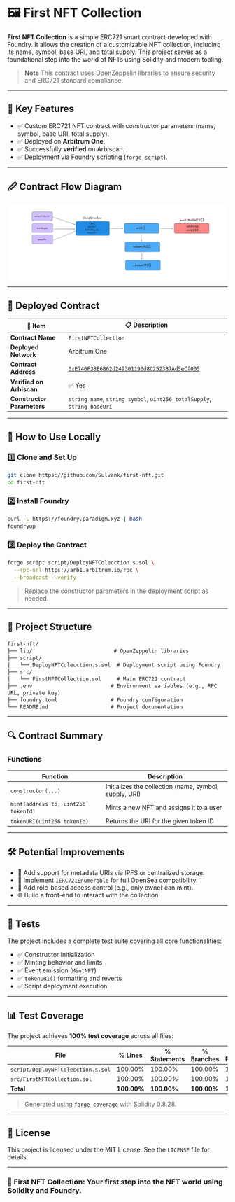 # 🖼️ First NFT Collection

**First NFT Collection** is a simple ERC721 smart contract developed with Foundry. It allows the creation of a customizable NFT collection, including its name, symbol, base URI, and total supply. This project serves as a foundational step into the world of NFTs using Solidity and modern tooling.

> **Note**
> This contract uses OpenZeppelin libraries to ensure security and ERC721 standard compliance.

---

## 🔹 Key Features

* ✅ Custom ERC721 NFT contract with constructor parameters (name, symbol, base URI, total supply).
* ✅ Deployed on **Arbitrum One**.
* ✅ Successfully **verified** on Arbiscan.
* ✅ Deployment via Foundry scripting (`forge script`).

---

## 🖉 Contract Flow Diagram

![First NFT Flow Diagram](https://github.com/Sulvank/first-nft/blob/main/diagrams/first_nft_flow.png)

---

## 📄 Deployed Contract

| 🔧 Item                    | 📋 Description                                                                                                         |
| -------------------------- | ---------------------------------------------------------------------------------------------------------------------- |
| **Contract Name**          | `FirstNFTCollection`                                                                                                   |
| **Deployed Network**       | Arbitrum One                                                                                                           |
| **Contract Address**       | [`0xE746F38E6B62d249301190d8C2523B7Ad5eCf005`](https://arbiscan.io/address/0xE746F38E6B62d249301190d8C2523B7Ad5eCf005) |
| **Verified on Arbiscan**   | ✅ Yes                                                                                                                  |
| **Constructor Parameters** | `string name`, `string symbol`, `uint256 totalSupply`, `string baseUri`                                                |

---

## 🚀 How to Use Locally

### 1️⃣ Clone and Set Up

```bash
git clone https://github.com/Sulvank/first-nft.git
cd first-nft
```

### 2️⃣ Install Foundry

```bash
curl -L https://foundry.paradigm.xyz | bash
foundryup
```

### 3️⃣ Deploy the Contract

```bash
forge script script/DeployNFTColecction.s.sol \
  --rpc-url https://arb1.arbitrum.io/rpc \
  --broadcast --verify
```

> Replace the constructor parameters in the deployment script as needed.

---

## 🧠 Project Structure

```
first-nft/
├── lib/                          # OpenZeppelin libraries
├── script/
│   └── DeployNFTColecction.s.sol  # Deployment script using Foundry
├── src/
│   └── FirstNFTCollection.sol     # Main ERC721 contract
├── .env                         # Environment variables (e.g., RPC URL, private key)
├── foundry.toml                 # Foundry configuration
└── README.md                    # Project documentation
```

---

## 🔍 Contract Summary

### Functions

| Function                            | Description                                            |
| ----------------------------------- | ------------------------------------------------------ |
| `constructor(...)`                  | Initializes the collection (name, symbol, supply, URI) |
| `mint(address to, uint256 tokenId)` | Mints a new NFT and assigns it to a user               |
| `tokenURI(uint256 tokenId)`         | Returns the URI for the given token ID                 |

---

## 🛠️ Potential Improvements

* 🎨 Add support for metadata URIs via IPFS or centralized storage.
* 🔄 Implement `IERC721Enumerable` for full OpenSea compatibility.
* 🔐 Add role-based access control (e.g., only owner can mint).
* 🌐 Build a front-end to interact with the collection.

---

## 🧪 Tests

The project includes a complete test suite covering all core functionalities:

* ✅ Constructor initialization
* ✅ Minting behavior and limits
* ✅ Event emission (`MintNFT`)
* ✅ `tokenURI()` formatting and reverts
* ✅ Script deployment execution

---

## 📊 Test Coverage

The project achieves **100% test coverage** across all files:

| File                               | % Lines     | % Statements | % Branches  | % Functions |
| ---------------------------------- | ----------- | ------------ | ----------- | ----------- |
| `script/DeployNFTColecction.s.sol` | 100.00%     | 100.00%      | 100.00%     | 100.00%     |
| `src/FirstNFTCollection.sol`       | 100.00%     | 100.00%      | 100.00%     | 100.00%     |
| **Total**                          | **100.00%** | **100.00%**  | **100.00%** | **100.00%** |

> Generated using [`forge coverage`](https://book.getfoundry.sh/forge/coverage) with Solidity 0.8.28.

---

## 📜 License

This project is licensed under the MIT License. See the `LICENSE` file for details.

---

### 🚀 First NFT Collection: Your first step into the NFT world using Solidity and Foundry.

